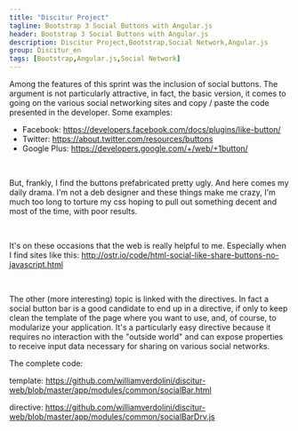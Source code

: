```yaml
---
title: "Discitur Project"
tagline: Bootstrap 3 Social Buttons with Angular.js
header: Bootstrap 3 Social Buttons with Angular.js
description: Discitur Project,Bootstrap,Social Network,Angular.js
group: Discitur_en
tags: [Bootstrap,Angular.js,Social Network]
---
```


<!-- Markup JSON-LD generato da Assistente per il markup dei dati strutturati di Google. -->
<script type="application/ld+json">
{
  "@context" : "http://schema.org",
  "@type" : "Article",
  "name" : "Bootstrap 3 Social Buttons con Angular.js",
  "author" : {
    "@type" : "Person",
    "name" : "William Verdolini"
  },
  "datePublished" : "2014-03-16",
  "articleSection" : [ "Bootstrap", "Angular.js", "Social Network"  ],
  "url" : "http://williamverdolini.github.io/2014/03/09/discitur-Bootstrap3_SocialBar_en"
}
</script>

Among the features of this sprint was the inclusion of social buttons. The argument is not particularly attractive, in fact, the basic version, it comes to going on the various social networking sites and copy / paste the code presented in the developer. Some examples:
 

- Facebook: <a href="https://developers.facebook.com/docs/plugins/like-button/" target="_blank">https://developers.facebook.com/docs/plugins/like-button/</a>
- Twitter: <a href="https://about.twitter.com/resources/buttons" target="_blank">https://about.twitter.com/resources/buttons</a>
- Google Plus: <a href="https://developers.google.com/+/web/+1button/" target="_blank">https://developers.google.com/+/web/+1button/</a>

 

But, frankly, I find the buttons prefabricated pretty ugly. And here comes my daily drama. I'm not a deb designer and these things make me crazy, I'm much too long to torture my css hoping to pull out something decent and most of the time, with poor results.

 

It's on these occasions that the web is really helpful to me. Especially when I find sites like this: <a href="http://ostr.io/code/html-social-like-share-buttons-no-javascript.html" target="_blank">http://ostr.io/code/html-social-like-share-buttons-no-javascript.html</a>

 

The other (more interesting) topic is linked with the directives. In fact a social button bar is a good candidate to end up in a directive, if only to keep clean the template of the page where you want to use, and, of course, to modularize your application. It's a particularly easy directive because it requires no interaction with the "outside world" and can expose properties to receive input data necessary for sharing on various social networks.

The complete code:

template: <a href="https://github.com/williamverdolini/discitur-web/blob/master/app/modules/common/socialBar.html" target="_blank">https://github.com/williamverdolini/discitur-web/blob/master/app/modules/common/socialBar.html</a>

directive: <a href="https://github.com/williamverdolini/discitur-web/blob/master/app/modules/common/socialBarDrv.js" target="_blank">https://github.com/williamverdolini/discitur-web/blob/master/app/modules/common/socialBarDrv.js</a>

 
 